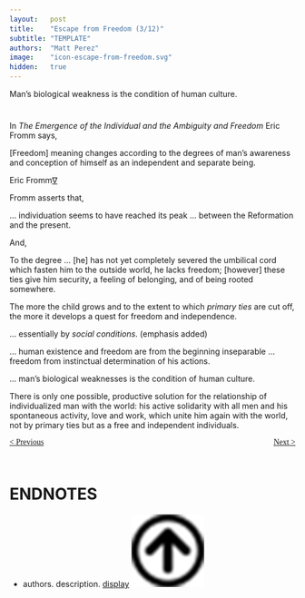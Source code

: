 ```yaml
---
layout:   post
title:    "Escape from Freedom (3/12)"
subtitle: "TEMPLATE"
authors:  "Matt Perez"
image:    "icon-escape-from-freedom.svg"
hidden:   true
---
```


<div style='display:none; '>
 <p><em>Escape from Freedom</em> was published in 1941. Pim de Morre, co-founder of <em>Corporate Rebels</em>, reminded me of it (he is reading it). I it when I was 18-19 years old (I am a mere 73 now).</p>
</div>

<div class="_citation">
 <p>Man&rsquo;s biological weakness is the condition of human culture.</p>
</div>

<h1></h1>
 <p>In <em>The Emergence of the Individual and the Ambiguity and Freedom</em> Eric Fromm says,</p>
  <div class="_citation">
   <p>[Freedom] meaning changes according to the degrees of man&rsquo;s awareness and conception of himself as an independent and separate being.</p>
   <p id="_signature">Eric Fromm<a href='#en01><sup id='bm01'>&nabla;</sup></a></p>
  </div>
 <p>Fromm asserts that,</p>
  <div class="_citation">
   <p>&hellip; individuation seems to have reached its peak &hellip; between the Reformation and the present.</p>
  </div>
<p>And,</p>
 <div class="_citation">
  <p>To the degree &hellip; [he] has not yet completely severed the umbilical cord which fasten him to the outside world, he lacks freedom; [however] these ties give him security, a feeling of belonging, and of being rooted somewhere.</p>
 </div>
 
 <div class="_citation">
  <p>The more the child grows and to the extent to which <em>primary ties</em> are cut off, the more it develops a quest for freedom and independence.</p>
 </div>
 
 <div class="_citation">
  <p>&hellip; essentially by <em>social conditions</em>. <span style="font-name:courier new">(emphasis added)</span></p>
 </div>
 
 <div class="_citation">
  <p>&hellip; human existence and freedom are from the beginning inseparable &hellip; freedom from instinctual determination of his actions.</p>
 </div>
 
 <div class="_citation">
  <p>&hellip; man&rsquo;s biological weaknesses is the condition of human culture.</p>
 </div>
 
 <div class="_citation">
  <p>There is only one possible, productive solution  for the relationship of individualized man with the world: his active solidarity with all men and his spontaneous activity, love and work, which unite him again with the world, not by primary ties but as a free and independent individuals.</p>
 </div>

<div style="margin-bottom:1in; font-family: American Typewriter, serif; ">
 <span style="float:left; ">
  <a href="https://radicalcompanies.com/2024/12/22/escape-from-freedom">&lt; Previous</a>
 </span>
 <span style="float:right; ">
  <a href="https://radicalcompanies.com/2024/12/26/escape-from-freedom">Next &gt;</a>
 </span>
</div>

<h1 class="_section">ENDNOTES</h1>
 <ul>
  <li id="en01">
   <p class="_list-item">
    authors.
    description.
    <a href="display" target="_blank">display</a>
    <a class="_uparrow" href="#bm01"><img src="/assets/img/arrow-up-icon.png"></a>
   </p>
  </li>
 </ul>